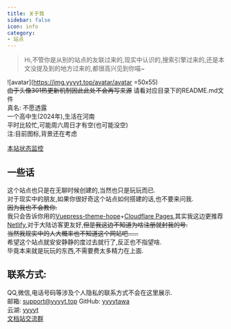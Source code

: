 ```yaml
---
title: 关于我
sidebar: false
icon: info
category:
- 站点
---
```


> Hi,不管你是从别的站点的友联过来的,现实中认识的,搜索引擎过来的,还是本文没提及到的地方过来的,都很高兴见到你喵\~  

![avatar](https://img.yyyyt.top/avatar/avatar =50x55)  
~~由于头像301热更新机制因此此处不会再写来源~~ 请看对应目录下的README.md文件  
真名: 不愿透露  
一个高中生(2024年),生活在河南  
平时比较忙,可能周六周日才有空(也可能没空)  
注:目前图标,背景还在考虑  

[本站状态监控](https://status.yyyyt.top)

## 一些话  

这个站点也只是在无聊时候创建的,当然也只是玩玩而已.  
对于现实中的朋友,如果你很好奇这个站点如何搭建的话,也不要来问我.  
~~因为我也不会教你.~~  
我只会告诉你用的[Vuepress-theme-hope](https://theme-hope.vuejs.press/zh/)+[Cloudflare Pages](https://www.cloudflare.com/developer-platform/products/pages/),其实我这边更推荐[Netlify](https://www.netlify.com/),对于大陆访客更友好,~~但是我这边不知道为啥注册就封我的号.~~  
~~当然我现实中的人大概率也不知道这个网站吧......~~  
希望这个站点就安安静静的度过去就行了,反正也不指望啥.  
毕竟本来就是玩玩的东西,不需要费太多精力在上面.    

## 联系方式:  
QQ,微信,电话号码等涉及个人隐私的联系方式不会在这里展示.  
邮箱: [support@yyyyt.top](mailto:support@yyyyt.top)<Badge text="不常看" type="warning"/>
GitHub: [yyyytawa](https://github.com/yyyytawa)<Badge text="有通知会看" type="note"/>  
云湖: [yyyyt](https://www.yhchat.com/user/homepage/7354488)<Badge text="没事勿扰" type="danger"/>  
[文档站交流群](https://yhfx.jwznb.com/share?key=AzLufUpeqlvP&ts=1726939457)<Badge text="不推荐" type="note"/>  
